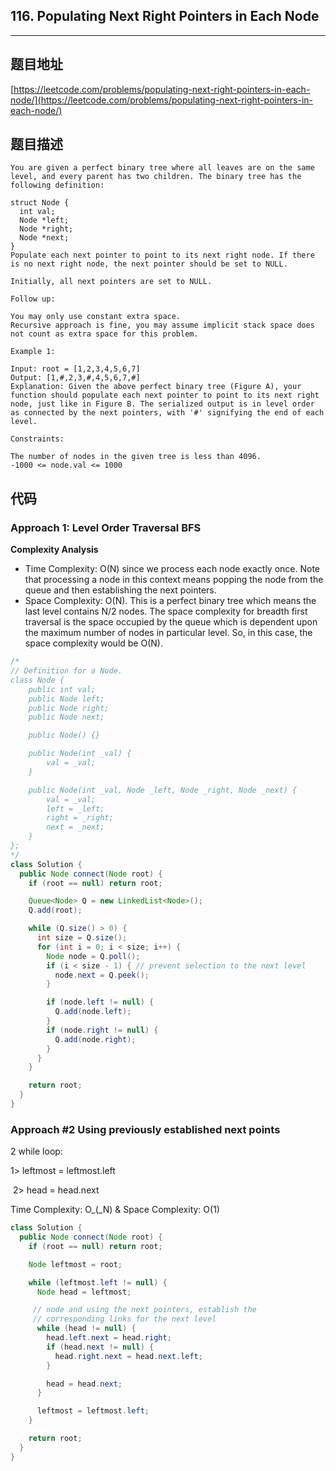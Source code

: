 ## 116. Populating Next Right Pointers in Each Node

----
## 题目地址

[https://leetcode.com/problems/populating-next-right-pointers-in-each-node/](https://leetcode.com/problems/populating-next-right-pointers-in-each-node/)

## 题目描述

```text
You are given a perfect binary tree where all leaves are on the same level, and every parent has two children. The binary tree has the following definition:

struct Node {
  int val;
  Node *left;
  Node *right;
  Node *next;
}
Populate each next pointer to point to its next right node. If there is no next right node, the next pointer should be set to NULL.

Initially, all next pointers are set to NULL.

Follow up:

You may only use constant extra space.
Recursive approach is fine, you may assume implicit stack space does not count as extra space for this problem.

Example 1:

Input: root = [1,2,3,4,5,6,7]
Output: [1,#,2,3,#,4,5,6,7,#]
Explanation: Given the above perfect binary tree (Figure A), your function should populate each next pointer to point to its next right node, just like in Figure B. The serialized output is in level order as connected by the next pointers, with '#' signifying the end of each level.

Constraints:

The number of nodes in the given tree is less than 4096.
-1000 <= node.val <= 1000
```

## 代码

### Approach 1: Level Order Traversal BFS

**Complexity Analysis**

* Time Complexity: O\(N\) since we process each node exactly once. Note that processing a node in this context means popping the node from the queue and then establishing the next pointers.
* Space Complexity: O\(N\). This is a perfect binary tree which means the last level contains N/2 nodes. The space complexity for breadth first traversal is the space occupied by the queue which is dependent upon the maximum number of nodes in particular level. So, in this case, the space complexity would be O\(N\).

```java
/*
// Definition for a Node.
class Node {
    public int val;
    public Node left;
    public Node right;
    public Node next;

    public Node() {}

    public Node(int _val) {
        val = _val;
    }

    public Node(int _val, Node _left, Node _right, Node _next) {
        val = _val;
        left = _left;
        right = _right;
        next = _next;
    }
};
*/
class Solution {
  public Node connect(Node root) {
    if (root == null) return root;

    Queue<Node> Q = new LinkedList<Node>();
    Q.add(root);

    while (Q.size() > 0) {
      int size = Q.size();
      for (int i = 0; i < size; i++) {
        Node node = Q.poll();
        if (i < size - 1) { // prevent selection to the next level
          node.next = Q.peek();
        }

        if (node.left != null) {
          Q.add(node.left);
        }
        if (node.right != null) {
          Q.add(node.right);
        }
      }
    }

    return root;
  }
}
```

### Approach \#2 Using previously established next points

2 while loop:

1> leftmost = leftmost.left

​	2> head = head.next

Time Complexity: O_\(_N\) & Space Complexity: O\(1\) 

```java
class Solution {
  public Node connect(Node root) {
    if (root == null) return root;

    Node leftmost = root;

    while (leftmost.left != null) {
      Node head = leftmost;

     // node and using the next pointers, establish the 
     // corresponding links for the next level
      while (head != null) {
        head.left.next = head.right;
        if (head.next != null) {
          head.right.next = head.next.left;
        }

        head = head.next;
      }

      leftmost = leftmost.left;
    }

    return root;
  }
}
```

